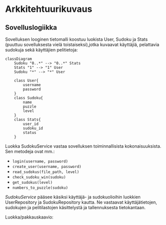 # Arkkitehtuurikuvaus

## Sovelluslogiikka

Sovelluksen looginen tietomalli koostuu luokista User, Sudoku ja Stats (puuttuu sovelluksesta vielä toistaiseksi),jotka kuvaavat käyttäjiä, pelattavia sudokuja sekä käyttäjien pelitietoja:

```mermaid
classDiagram
    Sudoku "0..*" --> "0..*" Stats
    Stats "1" --> "1" User
    Sudoku "*" --> "*" User

    class User{
        username
        password
    }
    class Sudoku{
        name
        puzzle
        level
    }
    class Stats{
        user_id
        sudoku_id
        status
    }
```

Luokka SudokuService vastaa sovelluksen toiminnallisista kokonaisuuksista. Sen metodeja ovat mm.:

- `login(username, password)`
- `create_user(username, password)`
- `read_sudokus(file_path, level)`
- `check_sudoku_win(sudoku)`
- `get_sudokus(level)`
- `numbers_to_puzzle(sudoku)`

_SudokuService_ pääsee käsiksi käyttäjä- ja sudokuolioihin luokkien UserRepository ja SudokuRepository kautta. Ne vastaavat käyttäjätietojen, sudokujen ja pelitilastojen käsittelystä ja tallennuksesta tietokantaan.

Luokka/pakkauskaavio:
